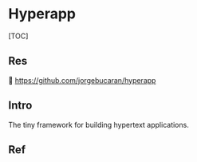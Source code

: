 # Hyperapp

[TOC]



## Res
🚧 https://github.com/jorgebucaran/hyperapp



## Intro
The tiny framework for building hypertext applications.



## Ref

